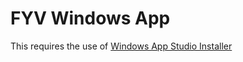 # FYV Windows App
This requires the use of [Windows App Studio Installer](https://www.microsoft.com/en-us/store/p/windows-app-studio-installer/9nblggh4qtfx?rtc=1)
